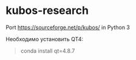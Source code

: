 # kubos-research

Port https://sourceforge.net/p/kubos/ in Python 3

Необходимо установить QT4:

> conda install qt=4.8.7

